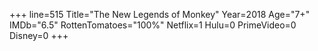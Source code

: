+++
line=515
Title="The New Legends of Monkey"
Year=2018
Age="7+"
IMDb="6.5"
RottenTomatoes="100%"
Netflix=1
Hulu=0
PrimeVideo=0
Disney=0
+++

